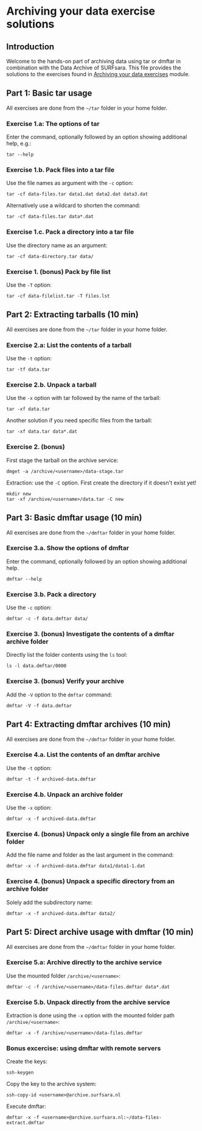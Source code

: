 # Archiving your data exercise solutions

## Introduction

Welcome to the hands-on part of archiving data using tar or dmftar in combination with the Data Archive of SURFsara. This file provides the solutions to the exercises found in [Archiving your data exercises](HPC-Archiving-exercises.md) module.

## Part 1: Basic tar usage

All exercises are done from the `~/tar` folder in your home folder.

### Exercise 1.a: The options of tar

Enter the command, optionally followed by an option showing additional help, e.g.:

```
tar --help
```

### Exercise 1.b. Pack files into a tar file

Use the file names as argument with the `-c` option:

```
tar -cf data-files.tar data1.dat data2.dat data3.dat
```

Alternatively use a wildcard to shorten the command:

```
tar -cf data-files.tar data*.dat
```

### Exercise 1.c. Pack a directory into a tar file

Use the directory name as an argument:

```
tar -cf data-directory.tar data/
```

### Exercise 1. (bonus) Pack by file list

Use the `-T` option:

```
tar -cf data-filelist.tar -T files.lst
```

## Part 2: Extracting tarballs (10 min)

All exercises are done from the `~/tar` folder in your home folder.

### Exercise 2.a: List the contents of a tarball

Use the `-t` option:

```
tar -tf data.tar
```

### Exercise 2.b. Unpack a tarball

Use the `-x` option with tar followed by the name of the tarball:

```
tar -xf data.tar
```

Another solution if you need specific files from the tarball:

```
tar -xf data.tar data*.dat
```

### Exercise 2. (bonus)

First stage the tarball on the archive service:

```
dmget -a /archive/<username>/data-stage.tar
```

Extraction: use the `-C` option. First create the directory if it doesn't exist yet!

```
mkdir new
tar -xf /archive/<username>/data.tar -C new
```

## Part 3: Basic dmftar usage (10 min)

All exercises are done from the `~/dmftar` folder in your home folder.

### Exercise 3.a. Show the options of dmftar

Enter the command, optionally followed by an option showing additional help.

```
dmftar --help
```

### Exercise 3.b. Pack a directory

Use the `-c` option:

```
dmftar -c -f data.dmftar data/
```

### Exercise 3. (bonus) Investigate the contents of a dmftar archive folder

Directly list the folder contents using the `ls` tool:

```
ls -l data.dmftar/0000
```

### Exercise 3. (bonus) Verify your archive

Add the `-V` option to the `dmftar` command:

```
dmftar -V -f data.dmftar
```

## Part 4: Extracting dmftar archives (10 min)

All exercises are done from the `~/dmftar` folder in your home folder.

### Exercise 4.a. List the contents of an dmftar archive

Use the `-t` option:

```
dmftar -t -f archived-data.dmftar
```

### Exercise 4.b. Unpack an archive folder

Use the `-x` option:

```
dmftar -x -f archived-data.dmftar
```

### Exercise 4. (bonus) Unpack only a single file from an archive folder

Add the file name and folder as the last argument in the command:

```
dmftar -x -f archived-data.dmftar data1/data1-1.dat
```

### Exercise 4. (bonus) Unpack a specific directory from an archive folder

Solely add the subdirectory name:

```
dmftar -x -f archived-data.dmftar data2/
```

## Part 5: Direct archive usage with dmftar (10 min)

All exercises are done from the `~/dmftar` folder in your home folder.

### Exercise 5.a: Archive directly to the archive service

Use the mounted folder `/archive/<username>`:

```
dmftar -c -f /archive/<username>/data-files.dmftar data*.dat
```

### Exercise 5.b. Unpack directly from the archive service

Extraction is done using the `-x` option with the mounted folder path `/archive/<username>`:

```
dmftar -x -f /archive/<username>/data-files.dmftar 
```

### Bonus excercise: using dmftar with remote servers

Create the keys:

```
ssh-keygen
```

Copy the key to the archive system:

```
ssh-copy-id <username>@archive.surfsara.nl
```

Execute dmftar:

```
dmftar -x -f <username>@archive.surfsara.nl:~/data-files-extract.dmftar
```
